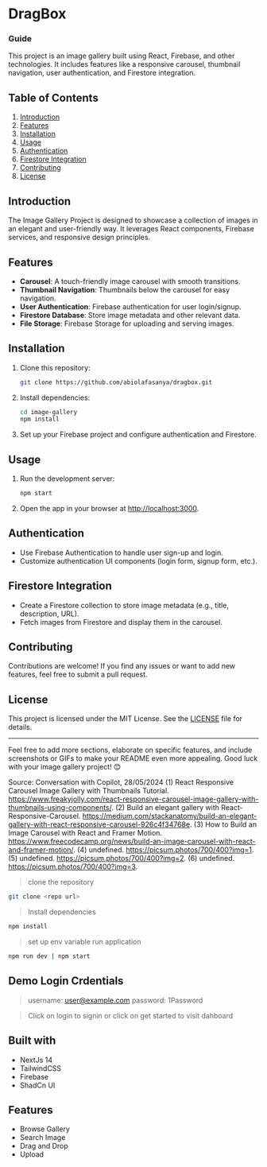 # DragBox

### Guide

This project is an image gallery built using React, Firebase, and other technologies. It includes features like a responsive carousel, thumbnail navigation, user authentication, and Firestore integration.

## Table of Contents

1. [Introduction](#introduction)
2. [Features](#features)
3. [Installation](#installation)
4. [Usage](#usage)
5. [Authentication](#authentication)
6. [Firestore Integration](#firestore-integration)
7. [Contributing](#contributing)
8. [License](#license)

## Introduction

The Image Gallery Project is designed to showcase a collection of images in an elegant and user-friendly way. It leverages React components, Firebase services, and responsive design principles.

## Features

- **Carousel**: A touch-friendly image carousel with smooth transitions.
- **Thumbnail Navigation**: Thumbnails below the carousel for easy navigation.
- **User Authentication**: Firebase authentication for user login/signup.
- **Firestore Database**: Store image metadata and other relevant data.
- **File Storage**: Firebase Storage for uploading and serving images.

## Installation

1. Clone this repository:

   ```bash
   git clone https://github.com/abiolafasanya/dragbox.git
   ```

2. Install dependencies:

   ```bash
   cd image-gallery
   npm install
   ```

3. Set up your Firebase project and configure authentication and Firestore.

## Usage

1. Run the development server:

   ```bash
   npm start
   ```

2. Open the app in your browser at [http://localhost:3000](http://localhost:3000).

## Authentication

- Use Firebase Authentication to handle user sign-up and login.
- Customize authentication UI components (login form, signup form, etc.).

## Firestore Integration

- Create a Firestore collection to store image metadata (e.g., title, description, URL).
- Fetch images from Firestore and display them in the carousel.

## Contributing

Contributions are welcome! If you find any issues or want to add new features, feel free to submit a pull request.

## License

This project is licensed under the MIT License. See the [LICENSE](LICENSE) file for details.

---

Feel free to add more sections, elaborate on specific features, and include screenshots or GIFs to make your README even more appealing. Good luck with your image gallery project! 😊

Source: Conversation with Copilot, 28/05/2024
(1) React Responsive Carousel Image Gallery with Thumbnails Tutorial. https://www.freakyjolly.com/react-responsive-carousel-image-gallery-with-thumbnails-using-components/.
(2) Build an elegant gallery with React-Responsive-Carousel. https://medium.com/stackanatomy/build-an-elegant-gallery-with-react-responsive-carousel-926c4f34768e.
(3) How to Build an Image Carousel with React and Framer Motion. https://www.freecodecamp.org/news/build-an-image-carousel-with-react-and-framer-motion/.
(4) undefined. https://picsum.photos/700/400?img=1.
(5) undefined. https://picsum.photos/700/400?img=2.
(6) undefined. https://picsum.photos/700/400?img=3.
> clone the repository
```bash
git clone <repo url>
```
> Install dependencies
```bash
npm install
```

> set up env variable
> run application
```bash
npm run dev | npm start
```
## Demo Login Crdentials

> username: user@example.com
> password: 1Password

> Click on login to signin or click on get started to visit dahboard

## Built with
+ NextJs 14
+ TailwindCSS
+ Firebase
+ ShadCn UI

## Features
+ Browse Gallery
+ Search Image
+ Drag and Drop
+ Upload